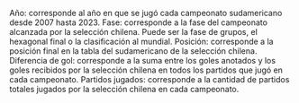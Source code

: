 Año: corresponde al año en que se jugó cada campeonato sudamericano desde 2007 hasta 2023.
Fase: corresponde a la fase del campeonato alcanzada por la selección chilena. Puede ser la fase de grupos, el hexagonal final o la clasificación al mundial.
Posición: corresponde a la posición final en la tabla del sudamericano de la selección chilena.
Diferencia de gol: corresponde a la suma entre los goles anotados y los goles recibidos por la selección chilena en todos los partidos que jugó en cada campeonato.
Partidos jugados: corresponde a la cantidad de partidos totales jugados por la selección chilena en cada campeonato.
